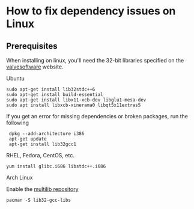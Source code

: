 # How to fix dependency issues on Linux

## Prerequisites

When installing on linux, you'll need the 32-bit libraries specified on the [valvesoftware](https://developer.valvesoftware.com/wiki/SteamCMD#32-bit_libraries_on_64-bit_Linux_systems) website.

Ubuntu
```
sudo apt-get install lib32stdc++6
sudo apt-get install build-essential
sudo apt-get install libx11-xcb-dev libglu1-mesa-dev
sudo apt install libxcb-xinerama0 libqt5x11extras5
```
If you get an error for missing dependencies or broken packages, run the following
```
 dpkg --add-architecture i386
 apt-get update
 apt-get install lib32gcc1
```
RHEL, Fedora, CentOS, etc.
```
yum install glibc.i686 libstdc++.i686
```
Arch Linux

Enable the [multilib repository](https://wiki.archlinux.org/title/Official_repositories#multilib)
```
pacman -S lib32-gcc-libs
```
